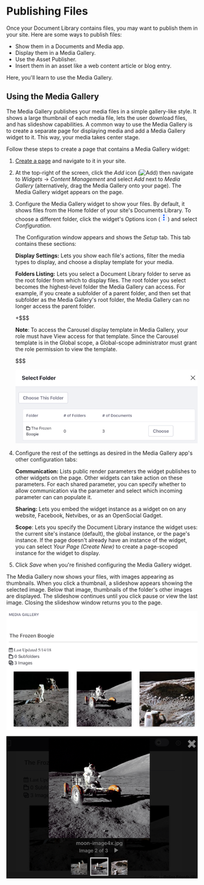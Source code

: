 # Publishing Files [](id=publishing-files-site)

Once your Document Library contains files, you may want to publish them in your
site. Here are some ways to publish files:

-   Show them in a Documents and Media app.
-   Display them in a Media Gallery.
-   Use the Asset Publisher.
-   Insert them in an asset like a web content article or blog entry.

Here, you'll learn to use the Media Gallery. 

## Using the Media Gallery [](id=using-the-media-gallery)

The Media Gallery publishes your media files in a simple gallery-like style. It
shows a large thumbnail of each media file, lets the user download files, and
has slideshow capabilities. A common way to use the Media Gallery is to create
a separate page for displaying media and add a Media Gallery widget to it. This
way, your media takes center stage. 

Follow these steps to create a page that contains a Media Gallery widget: 

1.  [Create a page](/discover/portal/-/knowledge_base/7-1/creating-and-managing-pages) 
    and navigate to it in your site. 

2.  At the top-right of the screen, click the *Add* icon
    (![Add](../../../../images/icon-add-app.png)) then navigate to 
    *Widgets* &rarr; *Content Management* and select *Add* next to *Media 
    Gallery* (alternatively, drag the Media Gallery onto your page). The Media 
    Gallery widget appears on the page. 

3.  Configure the Media Gallery widget to show your files. By default, it shows 
    files from the Home folder of your site's Documents Library. To choose a 
    different folder, click the widget's Options icon 
    (![Options](../../../../images/icon-app-options.png)) and select 
    *Configuration*. 

    The Configuration window appears and shows the *Setup* tab. This tab 
    contains these sections: 
 
    **Display Settings:** Lets you show each file's actions, filter the 
    media types to display, and choose a display template for your media. 

    **Folders Listing:** Lets you select a Document Library folder to serve
    as the root folder from which to display files. The root folder you 
    select becomes the highest-level folder the Media Gallery can access. 
    For example, if you create a subfolder of a parent folder, and then set 
    that subfolder as the Media Gallery's root folder, the Media Gallery can 
    no longer access the parent folder. 

    +$$$

    **Note**: To access the Carousel display template in Media Gallery, your 
    role must have View access for that template. Since the Carousel template is 
    in the Global scope, a Global-scope administrator must grant the role 
    permission to view the template. 

    $$$

    ![Figure 1: You can configure the Media Gallery to use any Documents and Media folder as its root folder.](../../../../images/dm-select-root-folder.png)

4.  Configure the rest of the settings as desired in the Media Gallery app's 
    other configuration tabs: 

    **Communication:** Lists public render parameters the widget publishes 
    to other widgets on the page. Other widgets can take action on these 
    parameters. For each shared parameter, you can specify whether to allow 
    communication via the parameter and select which incoming parameter can 
    can populate it. 

    **Sharing:** Lets you embed the widget instance as a widget on on any 
    website, Facebook, Netvibes, or as an OpenSocial Gadget. 

    **Scope**: Lets you specify the Document Library instance the widget 
    uses: the current site's instance (default), the global instance, or the 
    page's instance. If the page doesn't already have an instance of the 
    widget, you can select *Your Page (Create New)* to create a page-scoped 
    instance for the widget to display. 

5.  Click *Save* when you're finished configuring the Media Gallery widget. 

The Media Gallery now shows your files, with images appearing as thumbnails. 
When you click a thumbnail, a slideshow appears showing the selected image. 
Below that image, thumbnails of the folder's other images are displayed. The 
slideshow continues until you click pause or view the last image. Closing the 
slideshow window returns you to the page. 

![Figure 2: The Media Gallery renders large thumbnail images of media files.](../../../../images/dm-media-gallery.png)

![Figure 3: The Media Gallery's slideshow provides a nice way to view images.](../../../../images/dm-media-gallery-slideshow.png) 

